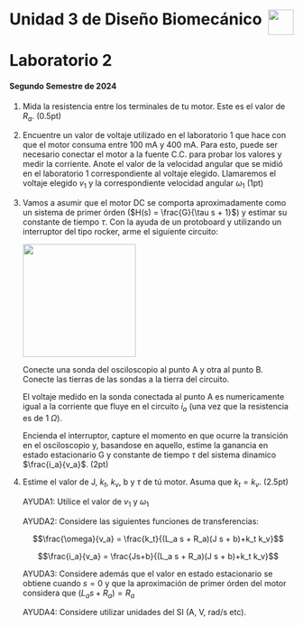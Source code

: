 # <img src="https://julianodb.github.io/SISTEMAS_ELECTRONICOS_PARA_INGENIERIA_BIOMEDICA/img/logo_fing.png?raw=true" align="right" height="45"> Unidad 3 de Diseño Biomecánico
# Laboratorio 2
#### Segundo Semestre de 2024

1. Mida la resistencia entre los terminales de tu motor. Este es el valor de $R_a$. (0.5pt)

2. Encuentre un valor de voltaje utilizado en el laboratorio 1 que hace con que el motor consuma entre 100 mA y 400 mA. Para esto, puede ser necesario conectar el motor a la fuente C.C. para probar los valores y medir la corriente. Anote el valor de la velocidad angular que se midió en el laboratorio 1 correspondiente al voltaje elegido. Llamaremos el voltaje elegido $v_{1}$ y la correspondiente velocidad angular $\omega_1$ (1pt)

3. Vamos a asumir que el motor DC se comporta aproximadamente como un sistema de primer órden ($H(s) = \frac{G}{\tau s + 1}$) y estimar su constante de tiempo $\tau$. Con la ayuda de un protoboard y utilizando un interruptor del tipo rocker, arme el siguiente circuito:

    <img src="https://julianodb.github.io/electronic_circuits_diagrams/motor.png" width="200">

    Conecte una sonda del osciloscopio al punto A y otra al punto B. Conecte las tierras de las sondas a la tierra del circuito.

    El voltaje medido en la sonda conectada al punto A es numericamente igual a la corriente que fluye en el circuito $i_a$ (una vez que la resistencia es de $1\ \Omega$).

    Encienda el interruptor, capture el momento en que ocurre la transición en el osciloscopio y, basandose en aquello, estime la ganancia en estado estacionario G y constante de tiempo $\tau$ del sistema dinamico $\frac{i_a}{v_a}$. (2pt)

4. Estime el valor de J, $k_t$, $k_v$, b y $\tau$ de tú motor. Asuma que $k_t = k_v$. (2.5pt)

    AYUDA1: Utilice el valor de $v_1$ y $\omega_1$

    AYUDA2: Considere las siguientes funciones de transferencias:

    $$\frac{\omega}{v_a} = \frac{k_t}{(L_a s + R_a)(J s + b)+k_t k_v}$$

    $$\frac{i_a}{v_a} = \frac{Js+b}{(L_a s + R_a)(J s + b)+k_t k_v}$$

    AYUDA3: Considere además que el valor en estado estacionario se obtiene cuando $s=0$ y que la aproximación de primer órden del motor considera que $(L_a s + R_a) = R_a$
    
    AYUDA4: Considere utilizar unidades del SI (A, V, rad/s etc).